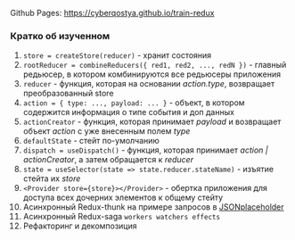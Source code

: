 Github Pages: https://cyberqostya.github.io/train-redux

### Кратко об изученном
1. ```store = createStore(reducer)``` - хранит состояния
1. ```rootReducer = combineReducers({ red1, red2, ..., redN })``` - главный редьюсер, в котором комбинируются все редьюсеры приложения
1. ```reducer``` - функция, которая на основании *action.type*, возвращает преобразованный store
1. ```action = { type: ..., payload: ... }``` - объект, в котором содержится информация о типе события и доп данных
1. ```actionCreator``` - функция, которая принимает *payload* и возвращает объект *action* с уже внесенным полем *type*
1. ```defaultState``` - стейт по-умолчанию
1. ```dispatch = useDispatch()``` - функция, которая принимает *action | actionCreator*, а затем обращается к *reducer*
1. ```state = useSelector(state => state.reducer.stateName)``` - изъятие стейта их *store*
1. ```<Provider store={store}></Provider>``` - обертка приложения для доступа всех дочерних элементов к общему стейту
1. Асинхронный Redux-thunk на примере запросов в [JSONplaceholder](https://jsonplaceholder.typicode.com/)
1. Асинхронный Redux-saga ```workers watchers effects```
1. Рефакторинг и декомпозиция

